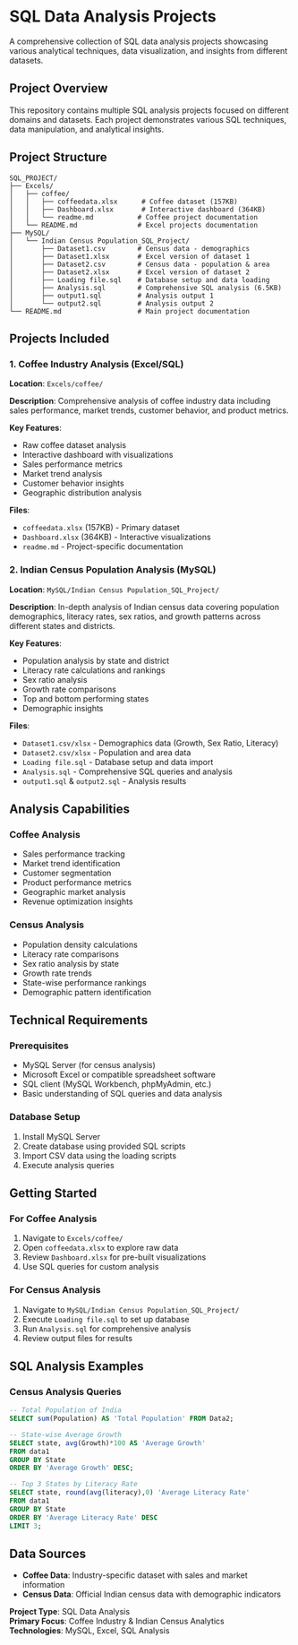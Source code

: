 # SQL Data Analysis Projects

A comprehensive collection of SQL data analysis projects showcasing various analytical techniques, data visualization, and insights from different datasets.

## Project Overview

This repository contains multiple SQL analysis projects focused on different domains and datasets. Each project demonstrates various SQL techniques, data manipulation, and analytical insights.

## Project Structure

```
SQL_PROJECT/
├── Excels/
│   ├── coffee/
│   │   ├── coffeedata.xlsx      # Coffee dataset (157KB)
│   │   ├── Dashboard.xlsx       # Interactive dashboard (364KB)
│   │   └── readme.md           # Coffee project documentation
│   └── README.md               # Excel projects documentation
├── MySQL/
│   └── Indian Census Population_SQL_Project/
│       ├── Dataset1.csv        # Census data - demographics
│       ├── Dataset1.xlsx       # Excel version of dataset 1
│       ├── Dataset2.csv        # Census data - population & area
│       ├── Dataset2.xlsx       # Excel version of dataset 2
│       ├── Loading file.sql    # Database setup and data loading
│       ├── Analysis.sql        # Comprehensive SQL analysis (6.5KB)
│       ├── output1.sql         # Analysis output 1
│       └── output2.sql         # Analysis output 2
└── README.md                   # Main project documentation
```

## Projects Included

### 1. Coffee Industry Analysis (Excel/SQL)

**Location**: `Excels/coffee/`

**Description**: Comprehensive analysis of coffee industry data including sales performance, market trends, customer behavior, and product metrics.

**Key Features**:
- Raw coffee dataset analysis
- Interactive dashboard with visualizations
- Sales performance metrics
- Market trend analysis
- Customer behavior insights
- Geographic distribution analysis

**Files**:
- `coffeedata.xlsx` (157KB) - Primary dataset
- `Dashboard.xlsx` (364KB) - Interactive visualizations
- `readme.md` - Project-specific documentation

### 2. Indian Census Population Analysis (MySQL)

**Location**: `MySQL/Indian Census Population_SQL_Project/`

**Description**: In-depth analysis of Indian census data covering population demographics, literacy rates, sex ratios, and growth patterns across different states and districts.

**Key Features**:
- Population analysis by state and district
- Literacy rate calculations and rankings
- Sex ratio analysis
- Growth rate comparisons
- Top and bottom performing states
- Demographic insights

**Files**:
- `Dataset1.csv/xlsx` - Demographics data (Growth, Sex Ratio, Literacy)
- `Dataset2.csv/xlsx` - Population and area data
- `Loading file.sql` - Database setup and data import
- `Analysis.sql` - Comprehensive SQL queries and analysis
- `output1.sql` & `output2.sql` - Analysis results

## Analysis Capabilities

### Coffee Analysis
- Sales performance tracking
- Market trend identification
- Customer segmentation
- Product performance metrics
- Geographic market analysis
- Revenue optimization insights

### Census Analysis
- Population density calculations
- Literacy rate comparisons
- Sex ratio analysis by state
- Growth rate trends
- State-wise performance rankings
- Demographic pattern identification

## Technical Requirements

### Prerequisites
- MySQL Server (for census analysis)
- Microsoft Excel or compatible spreadsheet software
- SQL client (MySQL Workbench, phpMyAdmin, etc.)
- Basic understanding of SQL queries and data analysis

### Database Setup
1. Install MySQL Server
2. Create database using provided SQL scripts
3. Import CSV data using the loading scripts
4. Execute analysis queries

## Getting Started

### For Coffee Analysis
1. Navigate to `Excels/coffee/`
2. Open `coffeedata.xlsx` to explore raw data
3. Review `Dashboard.xlsx` for pre-built visualizations
4. Use SQL queries for custom analysis

### For Census Analysis
1. Navigate to `MySQL/Indian Census Population_SQL_Project/`
2. Execute `Loading file.sql` to set up database
3. Run `Analysis.sql` for comprehensive analysis
4. Review output files for results

## SQL Analysis Examples

### Census Analysis Queries
```sql
-- Total Population of India
SELECT sum(Population) AS 'Total Population' FROM Data2;

-- State-wise Average Growth
SELECT state, avg(Growth)*100 AS 'Average Growth'
FROM data1
GROUP BY State 
ORDER BY 'Average Growth' DESC;

-- Top 3 States by Literacy Rate
SELECT state, round(avg(literacy),0) 'Average Literacy Rate'
FROM data1
GROUP BY State 
ORDER BY 'Average Literacy Rate' DESC
LIMIT 3;
```

## Data Sources

- **Coffee Data**: Industry-specific dataset with sales and market information
- **Census Data**: Official Indian census data with demographic indicators
 
**Project Type**: SQL Data Analysis  
**Primary Focus**: Coffee Industry & Indian Census Analytics  
**Technologies**: MySQL, Excel, SQL Analysis
